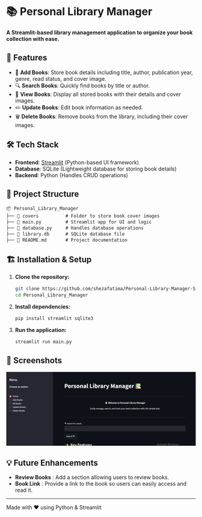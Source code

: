 # 📚 Personal Library Manager

**A Streamlit-based library management application to organize your book collection with ease.**

## 🚀 Features
- 📖 **Add Books**: Store book details including title, author, publication year, genre, read status, and cover image.
- 🔍 **Search Books**: Quickly find books by title or author.
- 👀 **View Books**: Display all stored books with their details and cover images.
- ✏️ **Update Books**: Edit book information as needed.
- 🗑️ **Delete Books**: Remove books from the library, including their cover images.

## 🛠️ Tech Stack
- **Frontend**: [Streamlit](https://streamlit.io/) (Python-based UI framework)
- **Database**: SQLite (Lightweight database for storing book details)
- **Backend**: Python (Handles CRUD operations)

## 📂 Project Structure
```
📦 Personal_Library_Manager
├── 📂 covers          # Folder to store book cover images
├── 📜 main.py         # Streamlit app for UI and logic
├── 📜 database.py     # Handles database operations
├── 📜 library.db      # SQLite database file
├── 📜 README.md       # Project documentation
```

## 🏗️ Installation & Setup
1. **Clone the repository:**
   ```bash
   git clone https://github.com/shezafatima/Personal-Library-Manager-Streamlit.git
   cd Personal_Library_Manager
   ```

2. **Install dependencies:**
   ```bash
   pip install streamlit sqlite3
   ```

3. **Run the application:**
   ```bash
   streamlit run main.py
   ```

## 📸 Screenshots
![Personal Library Manager](images/screenshot.png)

## 💡 Future Enhancements
- **Review Books** : Add a section allowing users to review books.
- **Book Link** : Provide a link to the book so users can easily access and read it.
  


---
Made with ❤️ using Python & Streamlit

